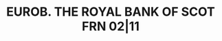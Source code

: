 ---
layout: asset
title: EUROB. THE ROYAL BANK OF SCOT FRN 02|11                     
isin: XS0124232256
---